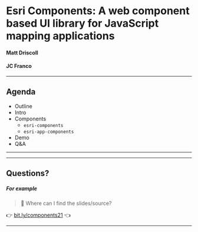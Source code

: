 <!-- .slide: data-background="../node_modules/esri-reveal.js-templates/img/2021/devsummit/bg-1.png" data-background-size="cover" -->

# Esri Components: A web component based UI library for JavaScript mapping applications

#### Matt Driscoll
#### JC Franco

---

<!-- .slide: data-background="../node_modules/esri-reveal.js-templates/img/2021/devsummit/bg-3.png" data-background-size="cover" -->

## Agenda

* Outline
* Intro
* Components
  * `esri-components`
  * `esri-app-components`
* Demo
* Q&A

---

<!-- SURVEY SLIDE: -->
<section data-markdown data-background="../node_modules/esri-reveal.js-templates/img/2021/devsummit/bg-rating.png"></section>

---

## Questions?

##### For example

> 🤔 Where can I find the slides/source?

👉 [bit.ly/components21](http://bit.ly/components21) 👈

---

<!-- .slide: data-background="../node_modules/esri-reveal.js-templates/img/2021/devsummit/bg-esri.png" data-background-size="cover" -->
